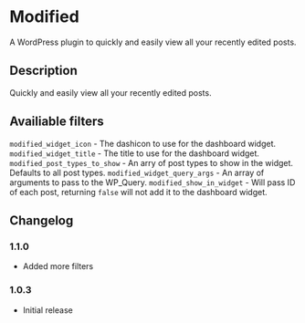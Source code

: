 # Modified

A WordPress plugin to quickly and easily view all your recently edited posts.

## Description

Quickly and easily view all your recently edited posts.

## Availiable filters

`modified_widget_icon` - The dashicon to use for the dashboard widget.
`modified_widget_title` - The title to use for the dashboard widget.
`modified_post_types_to_show` - An arry of post types to show in the widget. Defaults to all post types.
`modified_widget_query_args` - An array of arguments to pass to the WP_Query.
`modified_show_in_widget` - Will pass ID of each post, returning `false` will not add it to the dashboard widget.

## Changelog

### 1.1.0

* Added more filters

### 1.0.3

* Initial release
